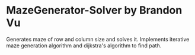 # MazeGenerator-Solver by Brandon Vu
Generates maze of row and column size and solves it. Implements iterative maze generation algorithm and dijkstra's algorithm to find path.

